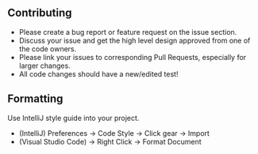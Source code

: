 ## Contributing

* Please create a bug report or feature request on the issue section.
* Discuss your issue and get the high level design approved from one of the code owners.
* Please link your issues to corresponding Pull Requests, especially for larger changes.
* All code changes should have a new/edited test!

## Formatting

Use IntelliJ style guide into your project.

* (IntelliJ) Preferences -> Code Style -> Click gear -> Import
* (Visual Studio Code) -> Right Click -> Format Document

